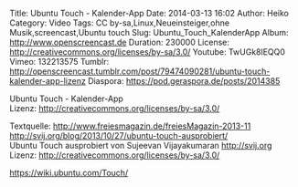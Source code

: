 Title: Ubuntu Touch - Kalender-App
Date: 2014-03-13 16:02
Author: Heiko
Category: Video
Tags: CC by-sa,Linux,Neueinsteiger,ohne Musik,screencast,Ubuntu touch
Slug: Ubuntu_Touch_KalenderApp
Album: http://www.openscreencast.de
Duration: 230000
License: http://creativecommons.org/licenses/by-sa/3.0/
Youtube: TwUGk8lEQQ0
Vimeo: 132213575
Tumblr: http://openscreencast.tumblr.com/post/79474090281/ubuntu-touch-kalender-app-lizenz
Diaspora: https://pod.geraspora.de/posts/2014385

Ubuntu Touch - Kalender-App  
Lizenz: <http://creativecommons.org/licenses/by-sa/3.0/>  
  
Textquelle: <http://www.freiesmagazin.de/freiesMagazin-2013-11>  
<http://svij.org/blog/2013/10/27/ubuntu-touch-ausprobiert/>  
Ubuntu Touch ausprobiert von Sujeevan Vijayakumaran <http://svij.org>  
Lizenz: <http://creativecommons.org/licenses/by-sa/3.0/>  
  
<https://wiki.ubuntu.com/Touch/>

